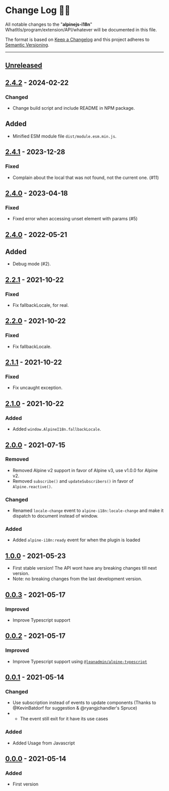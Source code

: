 # **Change Log** 📜📝

All notable changes to the "**alpinejs-i18n**" WhatItIs/program/extension/API/whatever will be documented in this file.

The format is based on [Keep a Changelog](https://keepachangelog.com/en/1.0.0/) and this project adheres to [Semantic Versioning](https://semver.org/spec/v2.0.0.html).

---

## [Unreleased]

## [2.4.2] - 2024-02-22

### Changed

-   Change build script and include README in NPM package.

## Added

-   Minified ESM module file `dist/module.esm.min.js`.

## [2.4.1] - 2023-12-28

### Fixed

-   Complain about the local that was not found, not the current one. (#11)

## [2.4.0] - 2023-04-18

### Fixed

-   Fixed error when accessing unset element with params (#5)

## [2.4.0] - 2022-05-21

## Added

-   Debug mode (#2).

## [2.2.1] - 2021-10-22

### Fixed

-   Fix fallbackLocale, for real.

## [2.2.0] - 2021-10-22

### Fixed

-   Fix fallbackLocale.

## [2.1.1] - 2021-10-22

### Fixed

-   Fix uncaught exception.

## [2.1.0] - 2021-10-22

### Added

-   Added `window.AlpineI18n.fallbackLocale`.

## [2.0.0] - 2021-07-15

### Removed

-   Removed Alpine v2 support in favor of Alpine v3, use v1.0.0 for Alpine v2.
-   Removed `subscribe()` and `updateSubscribers()` in favor of `Alpine.reactive()`.

### Changed

-   Renamed `locale-change` event to `alpine-i18n:locale-change` and make it dispatch to document instead of window.

### Added

-   Added `alpine-i18n:ready` event for when the plugin is loaded

## [1.0.0] - 2021-05-23

-   First stable version! The API wont have any breaking changes till next version.
-   Note: no breaking changes from the last development version.

## [0.0.3] - 2021-05-17

### Improved

-   Improve Typescript support

## [0.0.2] - 2021-05-17

### Improved

-   Improve Typescript support using [`@leanadmin/alpine-typescript`](https://github.com/leanadmin/alpine-typescript)

## [0.0.1] - 2021-05-14

### Changed

-   Use subscription instead of events to update components (Thanks to @KevinBatdorf for suggestion & @ryangjchandler's Spruce)
-   -   The event still exit for it have its use cases

### Added

-   Added Usage from Javascript

## [0.0.0] - 2021-05-14

### Added

-   First version

[unreleased]: https://github.com/pinecone-router/router/compare/2.2.1...HEAD
[0.0.0]: https://github.com/pinecone-router/router/compare/0.0.0...0.0.0
[0.0.1]: https://github.com/pinecone-router/router/compare/0.0.0...0.0.1
[0.0.2]: https://github.com/pinecone-router/router/compare/0.0.1...0.0.2
[0.0.3]: https://github.com/pinecone-router/router/compare/0.0.2...0.0.3
[1.0.0]: https://github.com/pinecone-router/router/compare/0.0.3...1.0.0
[2.0.0]: https://github.com/pinecone-router/router/compare/1.0.0...2.0.0
[2.1.0]: https://github.com/pinecone-router/router/compare/2.0.0...2.1.0
[2.1.1]: https://github.com/pinecone-router/router/compare/2.1.0...2.1.1
[2.2.0]: https://github.com/pinecone-router/router/compare/2.1.1...2.2.0
[2.2.1]: https://github.com/pinecone-router/router/compare/2.2.0...2.2.1
[2.3.0]: https://github.com/pinecone-router/router/compare/2.2.1...2.3.0
[2.4.0]: https://github.com/pinecone-router/router/compare/2.3.0...2.4.0
[2.4.1]: https://github.com/pinecone-router/router/compare/2.4.0...2.4.1
[2.4.2]: https://github.com/pinecone-router/router/compare/2.4.1...2.4.2
